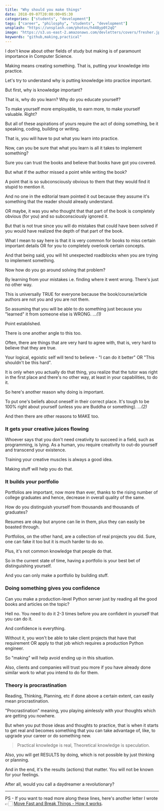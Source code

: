 ```yaml
---
title: "Why should you make things"
date: 2018-09-07T20:00:00+05:30
categories: ["students", "development"]
tags: ["career", "philosphy", "students", "development"]
unsplash: "https://unsplash.com/photos/h448yp0t2qQ"
image: "https://s3.us-east-2.amazonaws.com/devletters/covers/fresher.jpeg"
keywords: "github,making,practical"
---
```


I don't know about other fields of study but making is of paramount importance in Computer Science.

Making means creating something. That is, putting your knowledge into practice. 

Let's try to understand why is putting knowledge into practice important.

But first, why is knowledge important?

That is, why do you learn? Why do you educate yourself?

To make yourself more employable, to earn more, to make yourself valuable. Right?

But all of these aspirations of yours require the act of doing something, be it speaking, coding, building or writing.

That is, you will have to put what you learn into practice.

Now, can you be sure that what you learn is all it takes to implement something?

Sure you can trust the books and believe that books have got you covered.

But what if the author missed a point while writing the book?

A point that is so subconsciously obvious to them that they would find it stupid to mention it.

And no one in the editorial team pointed it out because they assume it's something that the reader should already understand.

OR maybe, it was you who thought that that part of the book is completely obvious (for you) and so subconsciously ignored it. 

But that is not true since you will do mistakes that could have been solved if you would have realized the depth of that part of the book.

What I mean to say here is that it is very common for books to miss certain important details OR for you to completely overlook certain concepts.

And that being said, you will hit unexpected roadblocks when you are trying to implement something.

Now how do you go around solving that problem?

By learning from your mistakes i.e. finding where it went wrong. There's just no other way.

This is universally TRUE for everyone because the book/course/article authors are not you and you are not them.

So assuming that you will be able to do something just because you "learned" it from someone else is WRONG. *...(1)*

Point established.

There is one another angle to this too.

Often, there are things that are very hard to agree with, that is, very hard to believe that they are true.

Your logical, egoistic self will tend to believe - "I can do it better" OR "This shouldn't be this hard". 

It is only when you actually do that thing, you realize that the tutor was right in the first place and there's no other way, at least in your capabilities, to do it.

So here's another reason why doing is important. 

To put one's beliefs about oneself in their correct place. It's tough to be 100% right about yourself (unless you are Buddha or something). *...(2)*

And then there are other reasons to MAKE too.

### It gets your creative juices flowing 

Whoever says that you don't need creativity to succeed in a field, such as programming, is lying. As a human, you require creativity to out-do yourself and transcend your existence. 

Training your creative muscles is always a good idea.

Making stuff will help you do that.


### It builds your portfolio

Portfolios are important, now more than ever, thanks to the rising number of college graduates and hence, decrease in overall quality of the same.

How do you distinguish yourself from thousands and thousands of graduates?

Resumes are okay but anyone can lie in them, plus they can easily be boasted through.

Portfolios, on the other hand, are a collection of real projects you did. Sure, one can fake it too but it is much harder to do so.

Plus, it's not common knowledge that people do that.

So in the current state of time, having a portfolio is your best bet of distinguishing yourself.

And you can only make a portfolio by building stuff.


### Doing something gives you confidence

Can you make a production-level Python server just by reading all the good books and articles on the topic?

Hell no. You need to do it 2-3 times before you are confident in yourself that you can do it.

And confidence is everything.

Without it, you won't be able to take client projects that have that requirement OR apply to that job which requires a production Python engineer.

So "making" will help avoid ending up in this situation.

Also, clients and companies will trust you more if you have already done similar work to what you intend to do for them.


### Theory is procrastination

Reading, Thinking, Planning, etc if done above a certain extent, can easily mean procrastination.

"Procrastination" meaning, you playing aimlessly with your thoughts which are getting you nowhere.

But when you put those ideas and thoughts to practice, that is when it starts to get real and becomes something that you can take advantage of, 
like, to upgrade your career or do something new.

> Practical knowledge is real, Theoretical knowledge is speculation.

Also, you will get RESULTS by doing, which is not possible by just thinking or planning.

And in the end, it's the results (actions) that matter. You will not be known for your feelings.

After all, would you call a daydreamer a revolutionary?


------

PS - If you want to read more along these lines, here's another letter I wrote 👉🏻 [Move Fast and Break Things - How it works](https://devletters.com/letters/move-fast-break-things/).
